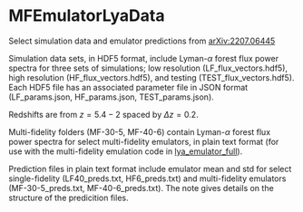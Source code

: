 # MFEmulatorLyaData
Select simulation data and emulator predictions from [arXiv:2207.06445](http://arxiv.org/abs/2207.06445)

Simulation data sets, in HDF5 format, include Lyman-$\alpha$ forest flux power spectra for three sets of simulations; low resolution (LF_flux_vectors.hdf5), high resolution (HF_flux_vectors.hdf5), and testing (TEST_flux_vectors.hdf5).
Each HDF5 file has an associated parameter file in JSON format (LF_params.json, HF_params.json, TEST_params.json).

Redshifts are from 
$z=5.4-2$ spaced by $\Delta z=0.2$.

Multi-fidelity folders (MF-30-5, MF-40-6) contain Lyman-$\alpha$ forest flux power spectra for select multi-fidelity emulators, in plain text format (for use with the multi-fidelity emulation code in [lya_emulator_full](https://github.com/sbird/lya_emulator_full)).

Prediction files in plain text format include emulator mean and std for select single-fidelity (LF40_preds.txt, HF6_preds.txt) and multi-fidelity emulators (MF-30-5_preds.txt, MF-40-6_preds.txt). The note gives details on the structure of the predicition files.
